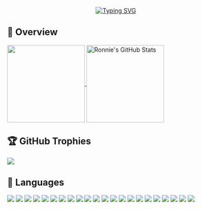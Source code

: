 <p align="center">
  <a href="https://git.io/typing-svg"><img src="https://readme-typing-svg.herokuapp.com?font=Bauhaus+93&weight=400&size=32&duration=3200&pause=800&background=4E1DFF00&center=true&vCenter=true&random=false&width=640&height=60&lines=Ronnie+Samaroo;Senior+Full+Stack+Engineer;Langchain+%26+Chatbot+Expert;Crypto+Enthusiast+%26+Web3+Engineer" alt="Typing SVG" /></a>
</p>

## 💪 Overview

<p>
  <a href="https://github.com/c-spider/c-spider" >
    <img align="center" src="https://github-readme-stats.vercel.app/api/top-langs/?layout=compact&username=ronnie-samaroo&hide=java,html&title_color=ffffff&text_color=c9cacc&icon_color=2bbc8a&bg_color=1d1f21" height="180px"/>
  </a>
  
  <a href="https://github.com/c-spider/c-spider" >
    <img align="center" src="https://github-readme-stats.vercel.app/api?username=ronnie-samaroo&show_icons=true&line_height=27&count_private=true&title_color=ffffff&text_color=c9cacc&icon_color=2bbc8a&bg_color=1d1f21" alt="Ronnie's GitHub Stats" height="180px"/>
  </a>
</p>

## 🏆 GitHub Trophies

<img src="https://github-profile-trophy.vercel.app/?username=ronnie-samaroo&column=8&theme=onedark"/>

## 📖 Languages

<div align="left">
  <img src="https://img.shields.io/badge/JavaScript-F7DF1E?style=for-the-badge&logo=javascript&logoColor=black">
  <img src="https://img.shields.io/badge/Python-2CA5E0?style=for-the-badge&logo=python&logoColor=white">
  <img src="https://img.shields.io/badge/React-20232A?style=for-the-badge&logo=react&logoColor=61DAFB">
  <img src="https://img.shields.io/badge/Node.js-339933?style=for-the-badge&logo=nodedotjs&logoColor=white">
  <img src="https://img.shields.io/badge/TypeScript-007ACC?style=for-the-badge&logo=typescript&logoColor=white">
  <img src="https://img.shields.io/badge/Express.js-000000?style=for-the-badge&logo=express&logoColor=white">
  <img src="https://img.shields.io/badge/Django-F7DF1E?style=for-the-badge&logo=django&logoColor=black">
  <img src="https://img.shields.io/badge/Jest-C21325?style=for-the-badge&logo=jest&logoColor=white">
  <img src="https://img.shields.io/badge/Pixi.js-C21325?style=for-the-badge&logo=pixijs&logoColor=white">
  <img src="https://img.shields.io/badge/Java-CC342D?style=for-the-badge&logo=java&logoColor=white">
  <img src="https://img.shields.io/badge/Spring-316192?style=for-the-badge&logo=spring&logoColor=white">
  <img src="https://img.shields.io/badge/Langchain-CC0000?style=for-the-badge&logo=lagnchain&logoColor=white">
  <img src="https://img.shields.io/badge/MongoDB-4EA94B?style=for-the-badge&logo=mongodb&logoColor=white">
  <img src="https://img.shields.io/badge/PostgreSQL-316192?style=for-the-badge&logo=postgresql&logoColor=white">
  <img src="https://img.shields.io/badge/HTML5-E34F26?style=for-the-badge&logo=html5&logoColor=white">
  <img src="https://img.shields.io/badge/CSS3-1572B6?style=for-the-badge&logo=css3&logoColor=white">
  <img src="https://img.shields.io/badge/Selenium-4EA94B?style=for-the-badge&logo=selenium&logoColor=white">
  <img src="https://img.shields.io/badge/AWS-430098?style=for-the-badge&logo=aws&logoColor=white">
  <img src="https://img.shields.io/badge/Docker-2CA5E0?style=for-the-badge&logo=docker&logoColor=white">
  <img src="https://img.shields.io/badge/kubernetes-326ce5.svg?&style=for-the-badge&logo=kubernetes&logoColor=white">
  <img src="https://img.shields.io/badge/Git-F05032?style=for-the-badge&logo=git&logoColor=white">
  <img src="https://img.shields.io/badge/Solidity-3EAAAF?style=for-the-badge&logo=solidity&logoColor=white">
<div/>
